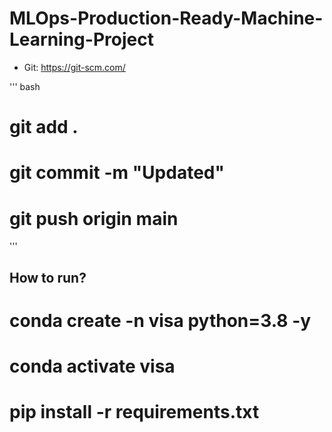 # MLOps-Production-Ready-Machine-Learning-Project
- Git: https://git-scm.com/


''' bash
# git add .
# git commit -m "Updated"
# git push origin main
'''

## How to run?
# conda create -n visa python=3.8 -y
# conda activate visa
# pip install -r requirements.txt